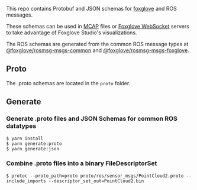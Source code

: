 This repo contains Protobuf and JSON schemas for [foxglove](https://foxglove.dev/docs/studio/messages/introduction) and ROS messages.

These schemas can be used in [MCAP](https://github.com/foxglove/mcap) files or [Foxglove WebSocket](https://github.com/foxglove/ws-protocol) servers to take advantage of Foxglove Studio's visualizations.

The ROS schemas are generated from the common ROS message types at [@foxglove/rosmsg-msgs-common](https://github.com/foxglove/rosmsg-msgs-common) and [@foxglove/rosmsg-msgs-foxglove](https://github.com/foxglove/rosmsg-msgs-foxglove).

## Proto

The .proto schemas are located in the `proto` folder.

## Generate

### Generate .proto files and JSON Schemas for common ROS datatypes

```
$ yarn install
$ yarn generate:proto
$ yarn generate:json
```

### Combine .proto files into a binary FileDescriptorSet

```
$ protoc --proto_path=proto proto/ros/sensor_msgs/PointCloud2.proto --include_imports --descriptor_set_out=PointCloud2.bin
```
